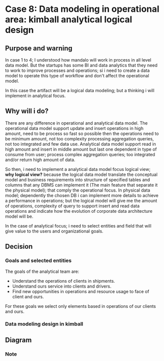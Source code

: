 # Case 8: Data modeling in operational area: kimball analytical logical design

## Purpose and warning

In case 1 to 4; I understood how mandalo will work in process in all level data model. But the startups has some BI and data analytics that they need to work to improve processes and operations; si i need to create a data model to operate this type of workflow and don't affect the operational model.

In this case the artifact will be a logical data modeling; but a thinking i will implement in analytical focus.

## Why will i do?

There are any difference in operational and analytical data model. The operational data model support update and insert operations in high amount, need to be process so fast so possible then the operations need to be minimum amount, not too complexity processing aggregation queries, not too integrated and few data use. Analytical data model support read in high amount and insert in middle amount but last one dependent in type of consume from user; process complex aggregation queries; too integrated and/or return high amount of data.

So then, i need to implement a analytical data model focus logical view; **why logical view?** because the logical data model translate the conceptual model and business requirements into structure of specified tables and columns that any DBMS can implement it (The main feature that separate it the physical model); that comply the operational focus. In physical data model; dependently the chosen DB i can implement more details to achieve a performance in operations; but the logical model will give me the amount of operations, complexity of query to support insert and read data operations and indicate how the evolution of corporate data architecture model will be.

In the case of analytical focus; i need to select entities and field that will give value to the users and organizational goals.

## Decision

### Goals and selected entities

The goals of the analytical team are:

* Understand the operations of clients in shipments.
* Understand ours service into clients and drivers.
* Find new opportunities in operations and resource usage to face of client and ours.

For these goals we select only elements based in operations of our clients and ours.

### Data modeling design in kimball



## Diagram



### Note


